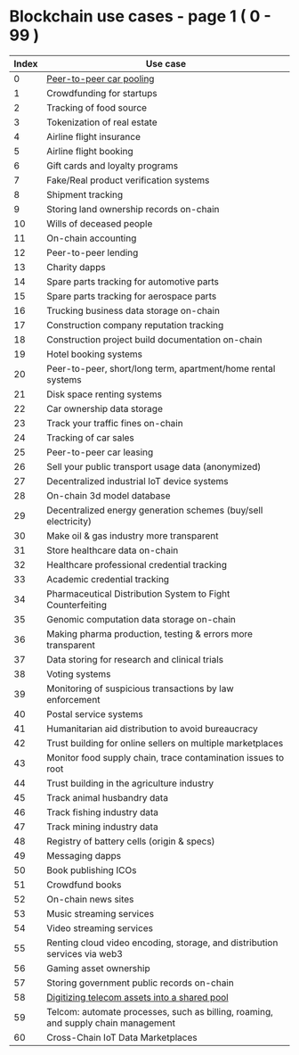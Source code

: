 # Blockchain use cases - page 1 ( 0 - 99 )

| Index | Use case |
| ----- | -------- |
| 0 | [Peer-to-peer car pooling](/use-cases/0.md) |
| 1 | Crowdfunding for startups |
| 2 | Tracking of food source |
| 3 | Tokenization of real estate |
| 4 | Airline flight insurance |
| 5 | Airline flight booking |
| 6 | Gift cards and loyalty programs |
| 7 | Fake/Real product verification systems |
| 8 | Shipment tracking |
| 9 | Storing land ownership records on-chain |
| 10 | Wills of deceased people |
| 11 | On-chain accounting |
| 12 | Peer-to-peer lending |
| 13 | Charity dapps |
| 14 | Spare parts tracking for automotive parts |
| 15 | Spare parts tracking for aerospace parts |
| 16 | Trucking business data storage on-chain |
| 17 | Construction company reputation tracking |
| 18 | Construction project build documentation on-chain |
| 19 | Hotel booking systems |
| 20 | Peer-to-peer, short/long term, apartment/home rental systems |
| 21 | Disk space renting systems |
| 22 | Car ownership data storage |
| 23 | Track your traffic fines on-chain |
| 24 | Tracking of car sales |
| 25 | Peer-to-peer car leasing |
| 26 | Sell your public transport usage data (anonymized) |
| 27 | Decentralized industrial IoT device systems |
| 28 | On-chain 3d model database |
| 29 | Decentralized energy generation schemes (buy/sell electricity) |
| 30 | Make oil & gas industry more transparent |
| 31 | Store healthcare data on-chain |
| 32 | Healthcare professional credential tracking |
| 33 | Academic credential tracking |
| 34 | Pharmaceutical Distribution System to Fight Counterfeiting |
| 35 | Genomic computation data storage on-chain |
| 36 | Making pharma production, testing & errors more transparent |
| 37 | Data storing for research and clinical trials |
| 38 | Voting systems |
| 39 | Monitoring of suspicious transactions by law enforcement |
| 40 | Postal service systems |
| 41 | Humanitarian aid distribution to avoid bureaucracy |
| 42 | Trust building for online sellers on multiple marketplaces |
| 43 | Monitor food supply chain, trace contamination issues to root |
| 44 | Trust building in the agriculture industry |
| 45 | Track animal husbandry data |
| 46 | Track fishing industry data |
| 47 | Track mining industry data |
| 48 | Registry of battery cells (origin & specs) |
| 49 | Messaging dapps |
| 50 | Book publishing ICOs |
| 51 | Crowdfund books |
| 52 | On-chain news sites |
| 53 | Music streaming services |
| 54 | Video streaming services |
| 55 | Renting cloud video encoding, storage, and distribution services via web3 |
| 56 | Gaming asset ownership |
| 57 | Storing government public records on-chain |
| 58 | [Digitizing telecom assets into a shared pool](/use-cases/58.md) |
| 59 | Telcom: automate processes, such as billing, roaming, and supply chain management |
| 60 | Cross-Chain IoT Data Marketplaces |
